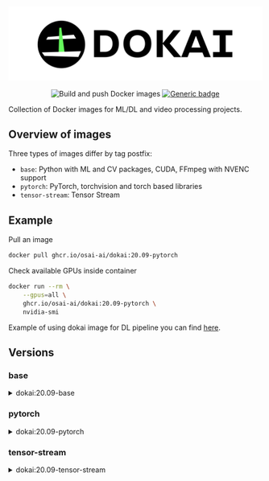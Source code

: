 <div align="center">

![dokai-logo](pics/dokai-logo.png)

![Build and push Docker images](https://github.com/osai-ai/dokai/workflows/Build%20and%20push%20Docker%20images/badge.svg)
[![Generic badge](https://img.shields.io/badge/License-MIT-<COLOR>.svg)](https://shields.io/)

</div>

Collection of Docker images for ML/DL and video processing projects. 

## Overview of images

Three types of images differ by tag postfix:

* `base`: Python with ML and CV packages, CUDA, FFmpeg with NVENC support
* `pytorch`: PyTorch, torchvision and torch based libraries
* `tensor-stream`: Tensor Stream

## Example

Pull an image 
```Bash
docker pull ghcr.io/osai-ai/dokai:20.09-pytorch
```

Check available GPUs inside container
```bash
docker run --rm \
    --gpus=all \
    ghcr.io/osai-ai/dokai:20.09-pytorch \
    nvidia-smi
```

Example of using dokai image for DL pipeline you can find [here](https://github.com/osai-ai/dokai/tree/master/example).

## Versions 

### base

<details><summary>dokai:20.09-base</summary>
<p>

[ghcr.io/osai-ai/dokai:20.09-base](https://github.com/orgs/osai-ai/packages/container/dokai/65167)

FFmpeg (release/4.3), nv-codec-headers (sdk/9.1)  
Python (3.6.9)  

pip==20.2.3  
setuptools==50.3.0  
packaging==20.4  
numpy==1.19.2  
opencv-python==4.4.0.42  
scipy==1.5.2  
matplotlib==3.3.2  
pandas==1.1.2  
notebook==6.1.4  
scikit-learn==0.23.2  
scikit-image==0.17.2  
albumentations==0.4.6  
Cython==0.29.21  
Pillow==7.2.0  
trafaret-config==2.0.2  
pyzmq==19.0.2  
librosa==0.8.0  
psutil==5.7.2  
dataclasses==0.7  

</p>
</details>

### pytorch

<details><summary>dokai:20.09-pytorch</summary>
<p>

[ghcr.io/osai-ai/dokai:20.09-pytorch](https://github.com/orgs/osai-ai/packages/container/dokai/65168)

additionally to `dokai:20.09-base`:

torch==1.6.0  
torchvision==0.7.0  
pytorch-argus==0.1.2  
timm==0.2.1  
apex (master)  

</p>
</details>


### tensor-stream

<details><summary>dokai:20.09-tensor-stream</summary>
<p>

[ghcr.io/osai-ai/dokai:20.09-tensor-stream](https://github.com/orgs/osai-ai/packages/container/dokai/65169)

additionally to `dokai:20.09-pytorch`:

tensor-stream==0.4.6 (dev)  

</p>
</details>
